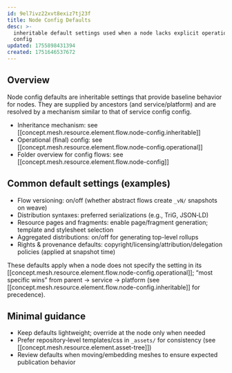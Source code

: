```yaml
---
id: 9el7ivz22xvt8exiz7tj23f
title: Node Config Defaults
desc: >-
  inheritable default settings used when a node lacks explicit operational
  config
updated: 1755898431394
created: 1751646537672
---
```


## Overview

Node config defaults are inheritable settings that provide baseline behavior for nodes. They are supplied by ancestors (and service/platform) and are resolved by a mechanism similar to that of service config config.

- Inheritance mechanism: see [[concept.mesh.resource.element.flow.node-config.inheritable]]
- Operational (final) config: see [[concept.mesh.resource.element.flow.node-config.operational]]
- Folder overview for config flows: see [[concept.mesh.resource.element.flow.node-config]]

## Common default settings (examples)

- Flow versioning: on/off (whether abstract flows create `_vN/` snapshots on weave)
- Distribution syntaxes: preferred serializations (e.g., TriG, JSON‑LD)
- Resource pages and fragments: enable page/fragment generation; template and stylesheet selection
- Aggregated distributions: on/off for generating top-level rollups
- Rights & provenance defaults: copyright/licensing/attribution/delegation policies (applied at snapshot time)

These defaults apply when a node does not specify the setting in its [[concept.mesh.resource.element.flow.node-config.operational]]; “most specific wins” from parent → service → platform (see [[concept.mesh.resource.element.flow.node-config.inheritable]] for precedence).

## Minimal guidance

- Keep defaults lightweight; override at the node only when needed
- Prefer repository‑level templates/css in `_assets/` for consistency (see [[concept.mesh.resource.element.asset-tree]])
- Review defaults when moving/embedding meshes to ensure expected publication behavior
